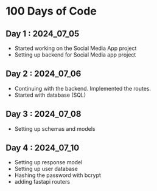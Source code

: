 # 100 Days of Code

## Day 1 : 2024_07_05 
- Started working on the Social Media App project 
- Setting up backend for Social Media app project

## Day 2 : 2024_07_06
- Continuing with the backend. Implemented the routes.
- Started with database (SQL)
  
## Day 3 : 2024_07_08 
- Setting up schemas and models 

## Day 4 : 2024_07_10
- Setting up response model
- Setting up user database
- Hashing the password with bcrypt
- adding fastapi routers 
